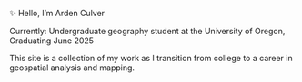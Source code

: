 ✨ Hello, I’m Arden Culver

Currently: Undergraduate geography student at the University of Oregon, Graduating June 2025

This site is a collection of my work as I transition from college to a career in geospatial analysis and mapping. 

